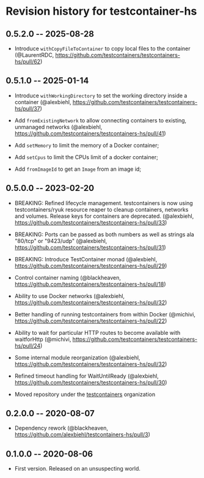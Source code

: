 # Revision history for testcontainer-hs

## 0.5.2.0 -- 2025-08-28

* Introduce `withCopyFileToContainer` to copy local files to the container (@LaurentRDC, https://github.com/testcontainers/testcontainers-hs/pull/62)

## 0.5.1.0 -- 2025-01-14

* Introduce `withWorkingDirectory` to set the working directory inside a container (@alexbiehl, https://github.com/testcontainers/testcontainers-hs/pull/37)

* Add `fromExistingNetwork` to allow connecting containers to existing, unmanaged networks (@alexbiehl, https://github.com/testcontainers/testcontainers-hs/pull/41)

* Add `setMemory` to limit the memory of a Docker container;

* Add `setCpus` to limit the CPUs limit of a docker container;

* Add `fromImageId` to get an `Image` from an image id;

## 0.5.0.0 -- 2023-02-20

* BREAKING: Refined lifecycle management. testcontainers is now using testcontainers/ryuk resource reaper to cleanup containers, networks and volumes. Release keys for containers are deprecated. (@alexbiehl, https://github.com/testcontainers/testcontainers-hs/pull/33)

* BREAKING: Ports can be passed as both numbers as well as strings ala "80/tcp" or "9423/udp" (@alexbiehl, https://github.com/testcontainers/testcontainers-hs/pull/31)

* BREAKING: Introduce TestContainer monad (@alexbiehl, https://github.com/testcontainers/testcontainers-hs/pull/29)

* Control container naming (@blackheaven, https://github.com/testcontainers/testcontainers-hs/pull/18)

* Ability to use Docker networks (@alexbiehl, https://github.com/testcontainers/testcontainers-hs/pull/32)

* Better handling of running testcontainers from within Docker (@michivi, https://github.com/testcontainers/testcontainers-hs/pull/22)

* Ability to wait for particular HTTP routes to become available with waitforHttp (@michivi, https://github.com/testcontainers/testcontainers-hs/pull/24)

* Some internal module reorganization (@alexbiehl, https://github.com/testcontainers/testcontainers-hs/pull/32)

* Refined timeout handling for WaitUntilReady (@alexbiehl, https://github.com/testcontainers/testcontainers-hs/pull/30)

* Moved repository under the [testcontainers](https://github.com/testcontainers) organization

## 0.2.0.0 -- 2020-08-07

* Dependency rework (@blackheaven, https://github.com/alexbiehl/testcontainers-hs/pull/3)

## 0.1.0.0 -- 2020-08-06

* First version. Released on an unsuspecting world.
